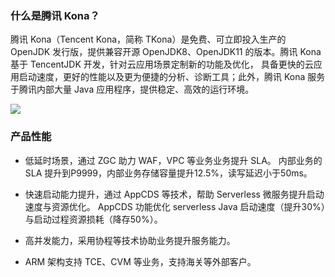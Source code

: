 ### 什么是腾讯 Kona？
腾讯 Kona（Tencent Kona，简称 TKona）是免费、可立即投入生产的 OpenJDK 发行版，提供兼容开源 OpenJDK8、OpenJDK11 的版本。腾讯 Kona 基于 TencentJDK 开发，针对云应用场景定制新的功能及优化， 具备更快的云应用启动速度，更好的性能以及更为便捷的分析、诊断工具；此外，腾讯 Kona 服务于腾讯内部大量 Java 应用程序，提供稳定、高效的运行环境。 

![](https://main.qcloudimg.com/raw/20807fe3eedc9d3400094d265bfd83b7.png)

### 产品性能

- 低延时场景，通过 ZGC 助力 WAF，VPC 等业务业务提升 SLA。
  内部业务的 SLA 提升到P9999，内部业务存储容量提升12.5%，读写延迟小于50ms。

- 快速启动能力提升，通过 AppCDS 等技术，帮助 Serverless 微服务提升启动速度与资源优化。
  AppCDS 功能优化 serverless Java 启动速度（提升30%）与启动过程资源损耗（降存50%）。

- 高并发能力，采用协程等技术协助业务提升服务能力。

- ARM 架构支持 TCE、CVM 等业务，支持海关等外部客户。



